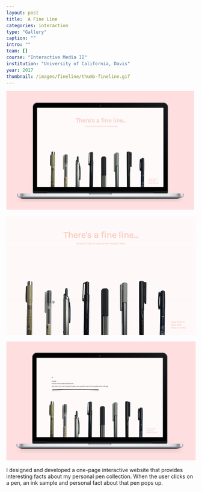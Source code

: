 ```yaml
---
layout: post
title:  A Fine Line
categories: interaction
type: "Gallery"
caption: ""
intro: ""
team: []
course: "Interactive Media II"
institution: "University of California, Davis"
year: 2017
thumbnail: /images/fineline/thumb-fineline.gif
---
```


![Screen before interaction](/images/fineline/fineline2.jpg)

![Interface demo](/images/fineline/fineline-demo.gif)

![Screen during interaction](/images/fineline/fineline1.jpg)

I designed and developed a one-page interactive website that provides interesting facts about my personal pen collection.
When the user clicks on a pen, an ink sample and personal fact about that pen pops up.

